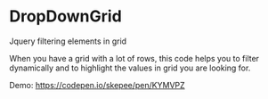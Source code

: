 # DropDownGrid
Jquery filtering elements in grid

When you have a grid with a lot of rows, this code helps you to filter dynamically and to highlight the values in grid you are looking for.

Demo: https://codepen.io/skepee/pen/KYMVPZ
